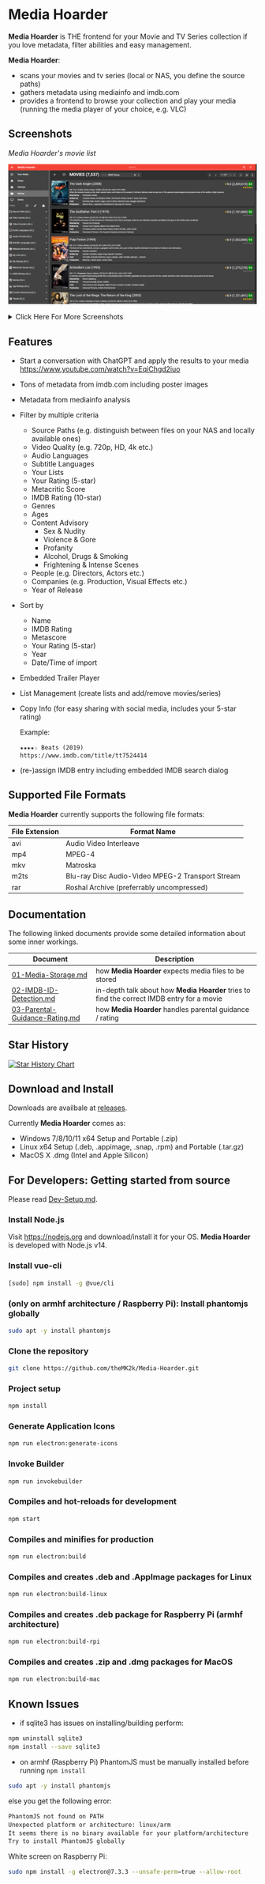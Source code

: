 # Media Hoarder

**Media Hoarder** is THE frontend for your Movie and TV Series collection if you love metadata, filter abilities and easy management.

**Media Hoarder**:

- scans your movies and tv series (local or NAS, you define the source paths)
- gathers metadata using mediainfo and imdb.com
- provides a frontend to browse your collection and play your media (running the media player of your choice, e.g. VLC)

## Screenshots

_Media Hoarder's movie list_

![Movie List](docs/screenshots/Media_Hoarder_01_Movies_List.png)

<details>

<summary>Click Here For More Screenshots</summary>

_Details about an actor including the movies they are involved in as well as their role_

![Cast](docs/screenshots/Media_Hoarder_02_Cast.png)

_Access individual movies in any list_

![Cast with direct movie access](docs/screenshots/Media_Hoarder_03_Cast_with_direct_movie_access.png)

_Let ChatGPT generate movie lists_

![ChatGPT Integration](docs/screenshots/Media_Hoarder_20_ChatGPT_Integration.png)

_Media Hoarder's series list_

![Series List](docs/screenshots/Media_Hoarder_10_Series_List.png)

_Episode rating heatmap for a series_

![Episode Rating Heatmap](docs/screenshots/Media_Hoarder_11_Series_Episode_Heatmap.png)

_Access individual episodes from the rating heatmap_

![Series List](docs/screenshots/Media_Hoarder_12_Series_Episode_Heatmap_with_direct_episode_access.png)

_Details of an actor and their involvement in series / episodes_

![Cast (Series)](docs/screenshots/Media_Hoarder_13_Cast_with_series_and_episodes_details.png)

</details>

## Features

- Start a conversation with ChatGPT and apply the results to your media <https://www.youtube.com/watch?v=EqiChgd2iuo>
- Tons of metadata from imdb.com including poster images
- Metadata from mediainfo analysis
- Filter by multiple criteria

  - Source Paths (e.g. distinguish between files on your NAS and locally available ones)
  - Video Quality (e.g. 720p, HD, 4k etc.)
  - Audio Languages
  - Subtitle Languages
  - Your Lists
  - Your Rating (5-star)
  - Metacritic Score
  - IMDB Rating (10-star)
  - Genres
  - Ages
  - Content Advisory
    - Sex & Nudity
    - Violence & Gore
    - Profanity
    - Alcohol, Drugs & Smoking
    - Frightening & Intense Scenes
  - People (e.g. Directors, Actors etc.)
  - Companies (e.g. Production, Visual Effects etc.)
  - Year of Release

- Sort by
  - Name
  - IMDB Rating
  - Metascore
  - Your Rating (5-star)
  - Year
  - Date/Time of import
- Embedded Trailer Player
- List Management (create lists and add/remove movies/series)
- Copy Info (for easy sharing with social media, includes your 5-star rating)

  Example:

  ```text
  ★★★★☆ Beats (2019)
  https://www.imdb.com/title/tt7524414
  ```

- (re-)assign IMDB entry including embedded IMDB search dialog

## Supported File Formats

**Media Hoarder** currently supports the following file formats:

| File Extension | Format Name                                      |
| -------------- | ------------------------------------------------ |
| avi            | Audio Video Interleave                           |
| mp4            | MPEG-4                                           |
| mkv            | Matroska                                         |
| m2ts           | Blu-ray Disc Audio-Video MPEG-2 Transport Stream |
| rar            | Roshal Archive (preferrably uncompressed)        |

## Documentation

The following linked documents provide some detailed information about some inner workings.

| Document                                                              | Description                                                                                |
| --------------------------------------------------------------------- | ------------------------------------------------------------------------------------------ |
| [01-Media-Storage.md](docs/01-Media-Storage.md)                       | how **Media Hoarder** expects media files to be stored                                     |
| [02-IMDB-ID-Detection.md](docs/02-IMDB-ID-Detection.md)               | in-depth talk about how **Media Hoarder** tries to find the correct IMDB entry for a movie |
| [03-Parental-Guidance-Rating.md](docs/03-Parental-Guidance-Rating.md) | how **Media Hoarder** handles parental guidance / rating                                   |

## Star History

[![Star History Chart](https://api.star-history.com/svg?repos=theMK2k/Media-Hoarder&type=Date)](https://star-history.com/#theMK2k/Media-Hoarder&Date)

## Download and Install

Downloads are availbale at [releases](https://github.com/theMK2k/Media-Hoarder/releases).

Currently **Media Hoarder** comes as:

- Windows 7/8/10/11 x64 Setup and Portable (.zip)
- Linux x64 Setup (.deb, .appimage, .snap, .rpm) and Portable (.tar.gz)
- MacOS X .dmg (Intel and Apple Silicon)

## For Developers: Getting started from source

Please read [Dev-Setup.md](data/devdocs/Dev-Setup.md).

### Install Node.js

Visit <https://nodejs.org> and download/install it for your OS. **Media Hoarder** is developed with Node.js v14.

### Install vue-cli

```bash
[sudo] npm install -g @vue/cli
```

### (only on armhf architecture / Raspberry Pi): Install phantomjs globally

```bash
sudo apt -y install phantomjs
```

### Clone the repository

```bash
git clone https://github.com/theMK2k/Media-Hoarder.git
```

### Project setup

```bash
npm install
```

### Generate Application Icons

```bash
npm run electron:generate-icons
```

### Invoke Builder

```bash
npm run invokebuilder
```

### Compiles and hot-reloads for development

```bash
npm start
```

### Compiles and minifies for production

```bash
npm run electron:build
```

### Compiles and creates .deb and .AppImage packages for Linux

```bash
npm run electron:build-linux
```

### Compiles and creates .deb package for Raspberry Pi (armhf architecture)

```bash
npm run electron:build-rpi
```

### Compiles and creates .zip and .dmg packages for MacOS

```bash
npm run electron:build-mac
```

## Known Issues

- if sqlite3 has issues on installing/building perform:

```bash
npm uninstall sqlite3
npm install --save sqlite3
```

- on armhf (Raspberry Pi) PhantomJS must be manually installed before running `npm install`

```bash
sudo apt -y install phantomjs
```

else you get the following error:

```bash
PhantomJS not found on PATH
Unexpected platform or architecture: linux/arm
It seems there is no binary available for your platform/architecture
Try to install PhantomJS globally
```

White screen on Raspberry Pi:

```bash
sudo npm install -g electron@7.3.3 --unsafe-perm=true --allow-root
```
